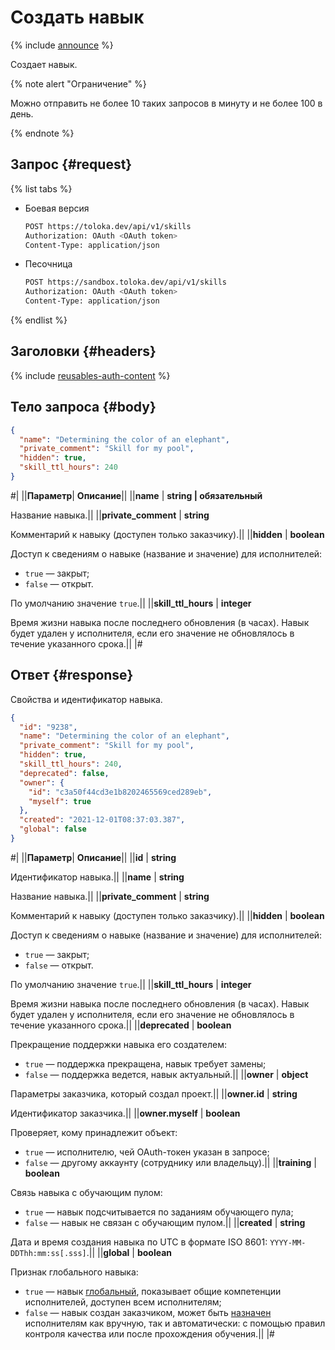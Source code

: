 # Создать навык

{% include [announce](../_includes/announce.md) %}

Создает навык.

{% note alert "Ограничение" %}

Можно отправить не более 10 таких запросов в минуту и не более 100 в день.

{% endnote %}

## Запрос {#request}

{% list tabs %}

- Боевая версия

    ```bash
    POST https://toloka.dev/api/v1/skills
    Authorization: OAuth <OAuth token>
    Content-Type: application/json
    ```

- Песочница

    ```bash
    POST https://sandbox.toloka.dev/api/v1/skills
    Authorization: OAuth <OAuth token>
    Content-Type: application/json
    ```

{% endlist %}

## Заголовки {#headers}

{% include [reusables-auth-content](../_includes/reusables/id-reusables/auth-content.md) %}

## Тело запроса {#body}

```json
{
  "name": "Determining the color of an elephant",
  "private_comment": "Skill for my pool",
  "hidden": true,
  "skill_ttl_hours": 240
}
```

#|
||**Параметр**| **Описание**||
||**name** | **string \| обязательный**

Название навыка.||
||**private_comment** | **string**

Комментарий к навыку (доступен только заказчику).||
||**hidden** | **boolean**

Доступ к сведениям о навыке (название и значение) для исполнителей:

- `true` — закрыт;
- `false` — открыт.

По умолчанию значение `true`.||
||**skill_ttl_hours** | **integer**

Время жизни навыка после последнего обновления (в часах). Навык будет удален у исполнителя, если его значение не обновлялось в течение указанного срока.||
|#

## Ответ {#response}

Свойства и идентификатор навыка.

```json
{
  "id": "9238",
  "name": "Determining the color of an elephant",
  "private_comment": "Skill for my pool",
  "hidden": true,
  "skill_ttl_hours": 240,
  "deprecated": false,
  "owner": {
    "id": "c3a50f44cd3e1b8202465569ced289eb",
    "myself": true
  },
  "created": "2021-12-01T08:37:03.387",
  "global": false
}
```

#|
||**Параметр**| **Описание**||
||**id** | **string**

Идентификатор навыка.||
||**name** | **string**

Название навыка.||
||**private_comment** | **string**

Комментарий к навыку (доступен только заказчику).||
||**hidden** | **boolean**

Доступ к сведениям о навыке (название и значение) для исполнителей:

- `true` — закрыт;
- `false` — открыт.

По умолчанию значение `true`.||
||**skill_ttl_hours** | **integer**

Время жизни навыка после последнего обновления (в часах). Навык будет удален у исполнителя, если его значение не обновлялось в течение указанного срока.||
||**deprecated** | **boolean**

Прекращение поддержки навыка его создателем:

- `true` — поддержка прекращена, навык требует замены;
- `false` — поддержка ведется, навык актуальный.||
||**owner** | **object**

Параметры заказчика, который создал проект.||
||**owner.id** | **string**

Идентификатор заказчика.||
||**owner.myself** | **boolean**

Проверяет, кому принадлежит объект:

- `true` — исполнителю, чей OAuth-токен указан в запросе;
- `false` — другому аккаунту (сотруднику или владельцу).||
||**training** | **boolean**

Связь навыка с обучающим пулом:

- `true` — навык подсчитывается по заданиям обучающего пула;
- `false` — навык не связан с обучающим пулом.||
||**created** | **string**

Дата и время создания навыка по UTC в формате ISO 8601: `YYYY-MM-DDThh:mm:ss[.sss]`.||
||**global** | **boolean**

Признак глобального навыка:

- `true` — навык [глобальный](../../guide/concepts/nav-cross-project.md), показывает общие компетенции исполнителей, доступен всем исполнителям;
- `false` — навык создан заказчиком, может быть [назначен](../../guide/concepts/nav-assign.md) исполнителям как вручную, так и автоматически: с помощью правил контроля качества или после прохождения обучения.||
|#